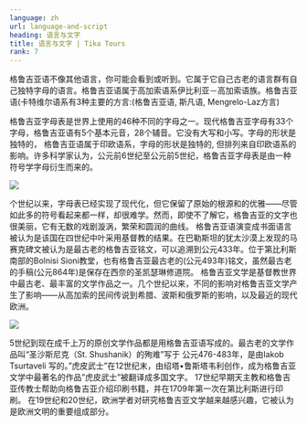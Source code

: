 ```yaml
---
language: zh
url: language-and-script
heading: 语言与文字
title: 语言与文字 | Tika Tours
rank: 7
---
```

<div class="row content-row"><!-- 891 (1)-->
<div class="col-12 col-sm-6 col-md-6"><!-- 1232 -->

格鲁吉亚语不像其他语言，你可能会看到或听到。它属于它自己古老的语言群有自己独特字母的语言。格鲁吉亚语属于高加索语系伊比利亚－高加索语族。格鲁吉亚语(卡特维尔语系有3种主要的方言:(格鲁吉亚语, 斯凡语, Mengrelo-Laz方言)

</div>

<div class="col-12 col-sm-6 col-md-6"><!-- 1233 -->

格鲁吉亚字母表是世界上使用的46种不同的字母之一。现代格鲁吉亚字母有33个字母，格鲁吉亚语有5个基本元音，28个辅音。它没有大写和小写。字母的形状是独特的， 格鲁吉亚语属于印欧语系，字母的形状是独特的, 但排列来自印欧语系的影响。许多科学家认为，公元前6世纪至公元前5世纪，格鲁吉亚字母表是由一种符号学字母衍生而来的。

</div>

</div>

<div class="row content-row"><!-- 892 (2)-->
<div class="col-12 col-sm-6 col-md-6"><!-- 1234 -->

![](/library/content/img19.jpg)

个世纪以来，字母表已经实现了现代化，但它保留了原始的根源和的优雅——尽管如此多的符号看起来都一样，却很难学。然而，即使不了解它，格鲁吉亚的文字也很美丽，它有无数的戏剧漩涡，繁荣和圆润的曲线。
格鲁吉亚语演变成书面语言被认为是该国在四世纪中叶采用基督教的结果。在巴勒斯坦的犹太沙漠上发现的马赛克碑文被认为是最古老的格鲁吉亚铭文，可以追溯到公元433年。位于第比利斯南部的Bolnisi Sioni教堂，也有格鲁吉亚最古老的(公元493年)铭文，虽然最古老的手稿(公元864年)是保存在西奈的圣凯瑟琳修道院。
格鲁吉亚文学是基督教世界中最古老、最丰富的文学作品之一。几个世纪以来，不同的影响对格鲁吉亚文学产生了影响——从高加索的民间传说到希腊、波斯和俄罗斯的影响，以及最近的现代欧洲。

</div>

<div class="col-12 col-sm-6 col-md-6"><!-- 1235 -->

![](/library/content/img21.jpg)

5世纪到现在成千上万的原创文学作品都是用格鲁吉亚语写成的。最古老的文学作品叫“圣沙斯尼克（St. Shushanik）的殉难”写于 公元476-483年，是由Iakob Tsurtaveli 写的。”虎皮武士”在12世纪末，由绍塔•鲁斯塔韦利创作，成为格鲁吉亚文学中最著名的作品”虎皮武士”被翻译成多国文字。
17世纪早期天主教和格鲁吉亚传教士帮助向格鲁吉亚介绍印刷书籍，并在1709年第一次在第比利斯进行印刷。
在19世纪和20世纪，欧洲学者对研究格鲁吉亚文学越来越感兴趣，它被认为是欧洲文明的重要组成部分。

</div>

</div>

